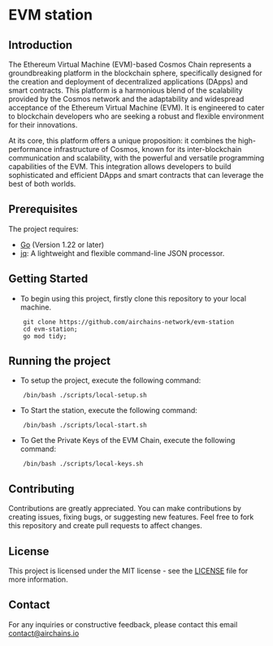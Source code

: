 # EVM station

## Introduction

The Ethereum Virtual Machine (EVM)-based Cosmos Chain represents a groundbreaking platform in the blockchain sphere, specifically designed for the creation and deployment of decentralized applications (DApps) and smart contracts. This platform is a harmonious blend of the scalability provided by the Cosmos network and the adaptability and widespread acceptance of the Ethereum Virtual Machine (EVM). It is engineered to cater to blockchain developers who are seeking a robust and flexible environment for their innovations.

At its core, this platform offers a unique proposition: it combines the high-performance infrastructure of Cosmos, known for its inter-blockchain communication and scalability, with the powerful and versatile programming capabilities of the EVM. This integration allows developers to build sophisticated and efficient DApps and smart contracts that can leverage the best of both worlds.


## Prerequisites
The project requires:

- [Go](https://golang.org/dl/) (Version 1.22 or later)
- [jq](https://stedolan.github.io/jq/download/): A lightweight and flexible command-line JSON processor.


## Getting Started

- To begin using this project, firstly clone this repository to your local machine.
```shell
    git clone https://github.com/airchains-network/evm-station
    cd evm-station;
    go mod tidy;
```



## Running the project

- To setup the project, execute the following command:
```shell
    /bin/bash ./scripts/local-setup.sh 
```

- To Start the station, execute the following command:
```shell
    /bin/bash ./scripts/local-start.sh 
```

- To Get the Private Keys of the EVM Chain, execute the following command:
```shell
    /bin/bash ./scripts/local-keys.sh 
```



## Contributing
Contributions are greatly appreciated. You can make contributions by creating issues, fixing bugs, or suggesting new features. Feel free to fork this repository and create pull requests to affect changes.


## License
This project is licensed under the MIT license - see the [LICENSE](LICENSE) file for more information.

## Contact
For any inquiries or constructive feedback, please contact this email contact@airchains.io
